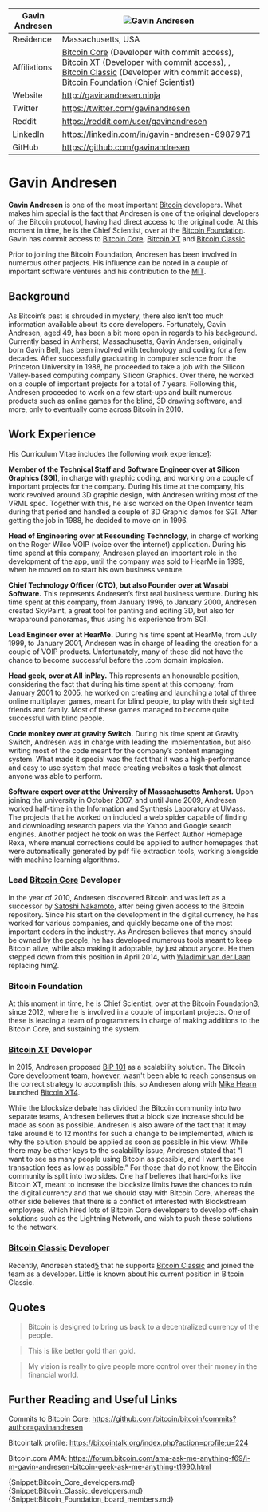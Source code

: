 | Gavin Andresen | ![Gavin Andresen](https://coine.rs/Images/Uploaded/20160202_29c48.jpg) |
| -------------- | ---------------------------------------------------------------------- |
| Residence | Massachusetts, USA |
| Affiliations | [Bitcoin Core](Bitcoin_Core.md) (Developer with commit access), [Bitcoin XT](Bitcoin_XT.md) (Developer with commit access), , [Bitcoin Classic](Bitcoin_Classic.md) (Developer with commit access), [Bitcoin Foundation](Bitcoin_Foundation.md) (Chief Scientist) |
| Website | http://gavinandresen.ninja |
| Twitter | https://twitter.com/gavinandresen |
| Reddit | https://reddit.com/user/gavinandresen |
| LinkedIn | https://linkedin.com/in/gavin-andresen-6987971 |
| GitHub | https://github.com/gavinandresen |

# Gavin Andresen

**Gavin Andresen** is one of the most important [Bitcoin](Bitcoin.md) developers. What makes him special is the fact that Andresen is one of the original developers of the Bitcoin protocol, having had direct access to the original code. At this moment in time, he is the Chief Scientist, over at the [Bitcoin Foundation](Bitcoin_Foundation.md). Gavin has commit access to [Bitcoin Core](Bitcoin_Core.md), [Bitcoin XT](Bitcoin_XT.md) and [Bitcoin Classic](Bitcoin_Classic.md)

Prior to joining the Bitcoin Foundation, Andresen has been involved in numerous other projects. His influence can be noted in a couple of important software ventures and his contribution to the [MIT](MIT.md).

## Background

As Bitcoin’s past is shrouded in mystery, there also isn’t too much information available about its core developers. Fortunately, Gavin Andresen, aged 49, has been a bit more open in regards to his background. Currently based in Amherst, Massachusetts, Gavin Andersen, originally born Gavin Bell, has been involved with technology and coding for a few decades. After successfully graduating in computer science from the Princeton University in 1988, he proceeded to take a job with the Silicon Valley-based computing company Silicon Graphics. Over there, he worked on a couple of important projects for a total of 7 years. Following this, Andresen proceeded to work on a few start-ups and built numerous products such as online games for the blind, 3D drawing software, and more, only to eventually come across Bitcoin in 2010.

## Work Experience

His Curriculum Vitae includes the following work experience[1]: 

**Member of the Technical Staff and Software Engineer over at Silicon Graphics (SGI)**, in charge with graphic coding, and working on a couple of important projects for the company. During his time at the company, his work revolved around 3D graphic design, with Andresen writing most of the VRML spec. Together with this, he also worked on the Open Inventor team during that period and handled a couple of 3D Graphic demos for SGI. After getting the job in 1988, he decided to move on in 1996. 

**Head of Engineering over at Resounding Technology**, in charge of working on the Roger Wilco VOIP (voice over the internet) application. During his time spend at this company, Andresen played an important role in the development of the app, until the company was sold to HearMe in 1999, when he moved on to start his own business venture. 

**Chief Technology Officer (CTO), but also Founder over at Wasabi Software.** This represents Andresen’s first real business venture. During his time spent at this company, from January 1996, to January 2000, Andresen created SkyPaint, a great tool for panting and editing 3D, but also for wraparound panoramas, thus using his experience from SGI. 

**Lead Engineer over at HearMe.** During his time spent at HearMe, from July 1999, to January 2001, Andresen was in charge of leading the creation for a couple of VOIP products. Unfortunately, many of these did not have the chance to become successful before the .com domain implosion. 

**Head geek, over at All inPlay.** This represents an honourable position, considering the fact that during his time spent at this company, from January 2001 to 2005, he worked on creating and launching a total of three online multiplayer games, meant for blind people, to play with their sighted friends and family. Most of these games managed to become quite successful with blind people. 

**Code monkey over at gravity Switch.** During his time spent at Gravity Switch, Andresen was in charge with leading the implementation, but also writing most of the code meant for the company’s content managing system. What made it special was the fact that it was a high-performance and easy to use system that made creating websites a task that almost anyone was able to perform. 

**Software expert over at the University of Massachusetts Amherst.** Upon joining the university in October 2007, and until June 2009, Andresen worked half-time in the Information and Synthesis Laboratory at UMass. The projects that he worked on included a web spider capable of finding and downloading research papers via the Yahoo and Google search engines. Another project he took on was the Perfect Author Homepage Rexa, where manual corrections could be applied to author homepages that were automatically generated by pdf file extraction tools, working alongside with machine learning algorithms. 

### Lead [Bitcoin Core](Bitcoin_Core.md) Developer

In the year of 2010, Andresen discovered Bitcoin and was left as a successor by [Satoshi Nakamoto](Satoshi_Nakamoto.md), after being given access to the Bitcoin repository. Since his start on the development in the digital currency, he has worked for various companies, and quickly became one of the most important coders in the industry. As Andresen believes that money should be owned by the people, he has developed numerous tools meant to keep Bitcoin alive, while also making it adoptable, by just about anyone. He then stepped down from this position in April 2014, with [Wladimir van der Laan](Wladimir_van_der_Laan.md) replacing him[2].

### Bitcoin Foundation

At this moment in time, he is Chief Scientist, over at the Bitcoin Foundation[3], since 2012, where he is involved in a couple of important projects. One of these is leading a team of programmers in charge of making additions to the Bitcoin Core, and sustaining the system. 

### [Bitcoin XT](Bitcoin_XT.md) Developer

In 2015, Andresen proposed [BIP 101](https://github.com/bitcoin/bips/blob/master/bip-0101.mediawiki) as a scalability solution. The Bitcoin Core development team, however, wasn't been able to reach consensus on the correct strategy to accomplish this, so Andresen along with [Mike Hearn](Mike_Hearn.md) launched [Bitcoin XT](Bitcoin_XT.md)[4].

While the blocksize debate has divided the Bitcoin community into two separate teams, Andresen believes that a block size increase should be made as soon as possible. Andresen is also aware of the fact that it may take around 6 to 12 months for such a change to be implemented, which is why the solution should be applied as soon as possible in his view. While there may be other keys to the scalability issue, Andresen stated that “I want to see as many people using Bitcoin as possible, and I want to see transaction fees as low as possible.” For those that do not know, the Bitcoin community is split into two sides. One half believes that hard-forks like Bitcoin XT, meant to increase the blocksize limits have the chances to ruin the digital currency and that we should stay with Bitcoin Core, whereas the other side believes that there is a conflict of interested with Blockstream employees, which hired lots of Bitcoin Core developers to develop off-chain solutions such as the Lightning Network, and wish to push these solutions to the network. 

### [Bitcoin Classic](Bitcoin_Classic.md) Developer

Recently, Andresen stated[5] that he supports [Bitcoin Classic](Bitcoin_Classic.md) and joined the team as a developer. Little is known about his current position in Bitcoin Classic.

## Quotes

> Bitcoin is designed to bring us back to a decentralized currency of the people.

> This is like better gold than gold.

> My vision is really to give people more control over their money in the financial world.

## Further Reading and Useful Links

Commits to Bitcoin Core: https://github.com/bitcoin/bitcoin/commits?author=gavinandresen

Bitcointalk profile: https://bitcointalk.org/index.php?action=profile;u=224

Bitcoin.com AMA: https://forum.bitcoin.com/ama-ask-me-anything-f69/i-m-gavin-andresen-bitcoin-geek-ask-me-anything-t1990.html

{Snippet:Bitcoin_Core_developers.md}
{Snippet:Bitcoin_Classic_developers.md}
{Snippet:Bitcoin_Foundation_board_members.md}

[1]: https://www.linkedin.com/in/gavin-andresen-6987971
[2]: http://www.coindesk.com/gavin-andresen-steps-bitcoins-lead-developer/
[3]: https://bitcoinfoundation.org/transparency/
[4]: http://cointelegraph.com/news/andresen-proposes-hard-fork-patch-for-bitcoin-xt-critics-remain-skeptical
[5]: http://gavinandresen.ninja/classic-unlimited-xt-core
